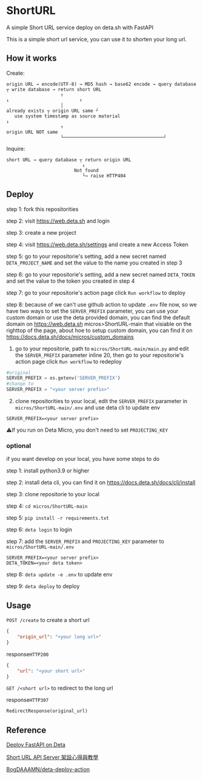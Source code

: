 # ShortURL
A simple Short URL service deploy on deta.sh with FastAPI

This is a simple short url service, you can use it to shorten your long url.

## How it works

Create:

```
origin URL → encode(UTF-8) → MD5 hash → base62 encode → query database ┬ write database → return short URL
                    ↑                                                    ↓                          ↑
                    │                                              already exists ┬ origin URL same ┘
   use system timestamp as source material                                         ↓
                    ↑                                                      origin URL NOT same
                    └─────────────────────────────────────┘
```

Inquire:

```
short URL → query database ┬ return origin URL
                            ↓
                         Not found
                            └→ raise HTTP404
```

## Deploy

step 1: fork this repositorities

step 2: visit https://web.deta.sh and login

step 3: create a new project

step 4: visit https://web.deta.sh/settings and create a new Access Token

step 5: go to your repositorie's setting, add a new secret named ```DETA_PROJECT_NAME``` and set the value to the name you created in step 3

step 6: go to your repositorie's setting, add a new secret named ```DETA_TOKEN``` and set the value to the token you created in step 4

step 7: go to your repositorie's action page click ```Run workflow``` to deploy

step 8: because of we can't use github action to update ```.env``` file now, so we have two ways to set the ```SERVER_PREFIX``` parameter, you can use your custom domain or use the deta provided domain, you can find the default domain on https://web.deta.sh micros>ShortURL-main that visiable on the righttop of the page, about hoe to setup custom domain, you can find it on https://docs.deta.sh/docs/micros/custom_domains

1. go to your repositorie, path to ```micros/ShortURL-main/main.py``` and edit the ```SERVER_PREFIX``` parameter inline 20, then go to your repositorie's action page click ```Run workflow``` to redeploy
```python
#original
SERVER_PREFIX = os.getenv('SERVER_PREFIX')
#change to
SERVER_PREFIX = "<your server prefix>"
```


2. clone repositorities to your local, edit the ```SERVER_PREFIX``` parameter in ```micros/ShortURL-main/.env``` and use deta cli to update env
```env
SERVER_PREFIX=<your server prefix>
```

⚠️If you run on Deta Micro, you don't need to set ```PROJECTING_KEY```

### optional
if you want develop on your local, you have some steps to do

step 1: install python3.9 or higher

step 2: install deta cli, you can find it on https://docs.deta.sh/docs/cli/install

step 3: clone repositorie to your local

step 4: ```cd micros/ShortURL-main```

step 5: ```pip install -r requirements.txt```

step 6: ```deta login``` to login

step 7: add the ```SERVER_PREFIX``` and ```PROJECTING_KEY``` parameter to ```micros/ShortURL-main/.env```

```env
SERVER_PREFIX=<your server prefix>
DETA_TOKEN=<your deta token>
```

step 8: ```deta update -e .env``` to update env

step 9: ```deta deploy``` to deploy

## Usage
```POST /create``` to create a short url
```json
{
    "origin_url": "<your long url>"
}
```

response```HTTP200```
```json
{
    "url": "<your short url>"
}
```

```GET /<short url>``` to redirect to the long url

response```HTTP307```
```python
RedirectResponse(original_url)
```

## Reference
[Deploy FastAPI on Deta](https://fastapi.tiangolo.com/deployment/deta/)

[Short URL API Server 架設心得與教學](https://hackmd.io/@Xpz2MX78SomsO4mV3ejdqg/SyvmmBCfX?type=view)

[BogDAAAMN/deta-deploy-action](https://github.com/BogDAAAMN/deta-deploy-action)


